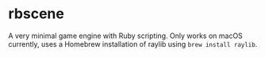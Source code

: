 # rbscene
A very minimal game engine with Ruby scripting. Only works on macOS currently, uses a Homebrew installation of raylib using `brew install raylib`.
